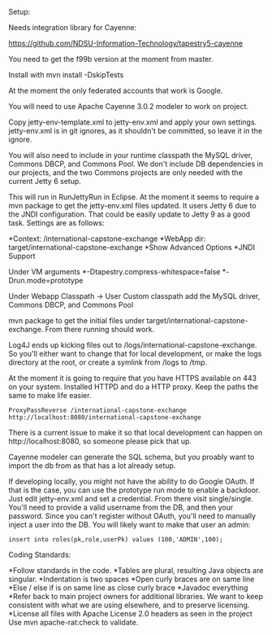 Setup:

Needs integration library for Cayenne:

https://github.com/NDSU-Information-Technology/tapestry5-cayenne

You need to get the f99b version at the moment from master.

Install with mvn install -DskipTests

At the moment the only federated accounts that work is Google.

You will need to use Apache Cayenne 3.0.2 modeler to work on project.

Copy jetty-env-template.xml to jetty-env.xml and apply your own settings. jetty-env.xml is in git ignores, as it shouldn't
be committed, so leave it in the ignore.

You will also need to include in your runtime classpath the MySQL driver, Commons DBCP, and Commons Pool. We don't include
DB dependencies in our projects, and the two Commons projects are only needed with the current Jetty 6 setup.

This will run in RunJettyRun in Eclipse. At the moment it seems to require a mvn package to get the jetty-env.xml files updated.
It users Jetty 6 due to the JNDI configuration. That could be easily update to Jetty 9 as a good task. Settings are as follows:

*Context: /international-capstone-exchange
*WebApp dir: target/international-capstone-exchange
*Show Advanced Options
*JNDI Support

Under VM arguments
*-Dtapestry.compress-whitespace=false
*-Drun.mode=prototype

Under Webapp Classpath -> User Custom classpath add the MySQL driver, Commons DBCP, and Commons Pool

mvn package to get the initial files under target/international-capstone-exchange. From there running should work. 

Log4J ends up kicking files out to /logs/international-capstone-exchange. So you'll either want to change that for local development, or
make the logs directory at the root, or create a symlink from /logs to /tmp.

At the moment it is going to require that you have HTTPS available on 443 on your system. Installed HTTPD and do a HTTP proxy. 
Keep the paths the same to make life easier.

```ProxyPass /international-capstone-exchange http://localhost:8080/international-capstone-exchange
ProxyPassReverse /international-capstone-exchange http://localhost:8080/international-capstone-exchange
```

There is a current issue to make it so that local development can happen on http://localhost:8080, so someone please pick that up.

Cayenne modeler can generate the SQL schema, but you proably want to import the db from <todo> as that has a lot already setup.

If developing locally, you might not have the ability to do Google OAuth. If that is the case, you can use the prototype run mode to enable a backdoor. 
Just edit jetty-env.xml and set a credential. From there visit single/single. You'll need to provide a valid username from the DB, and then your password.
Since you can't register without OAuth, you'll need to manually inject a user into the DB. You will likely want to make that user an admin:

```insert into users (create,departmentName,email,id,institutionPk,name,pk,source,ssoEmail,ssoName,status,url,workPhone) values (now(),'<some department>','<your email>','<user id>',<pick a valid institution pk>,'<your name>',100,'pac4j_google2','<your email>','<your name>','APPROVED',null,'<a valid number with country code>');
insert into roles(pk,role,userPk) values (100,'ADMIN',100);
```


Coding Standards:

*Follow standards in the code.
*Tables are plural, resulting Java objects are singular. 
*Indentation is two spaces
*Open curly braces are on same line
*Else / else if is on same line as close curly brace
*Javadoc everything
*Refer back to main project owners for additional libraries. We want to keep consistent with what we are using elsewhere, and to preserve licensing.
*License all files with Apache License 2.0 headers as seen in the project Use mvn apache-rat:check to validate.
